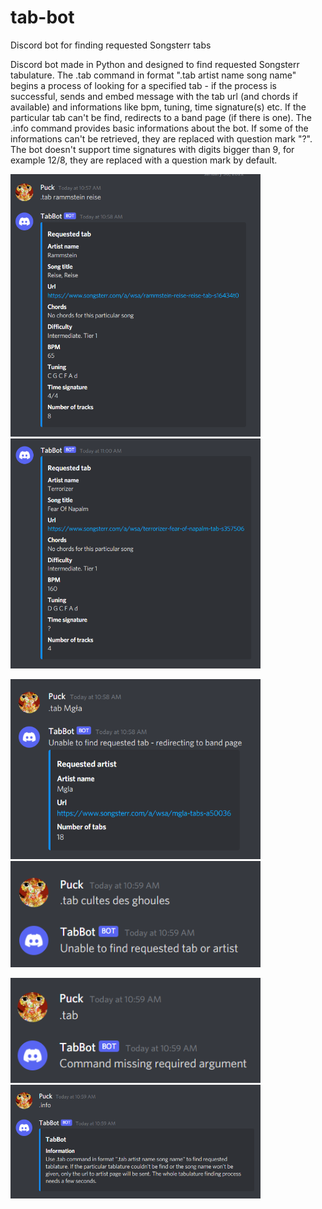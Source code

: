 # tab-bot
Discord bot for finding requested Songsterr tabs

Discord bot made in Python and designed to find requested Songsterr tabulature. The .tab command in format ".tab artist name song name" begins a process of looking for a specified tab - if the process is successful, sends and embed message with the tab url (and chords if available) and informations like bpm, tuning, time signature(s) etc. If the particular tab can't be find, redirects to a band page (if there is one). The .info command provides basic informations about the bot. If some of the informations can't be retrieved, they are replaced with question mark "?". The bot doesn't support time signatures with digits bigger than 9, for example 12/8, they are replaced with a question mark by default. 

<p float="left">
<img src = screenshots/img_1.png width=400 />
<img src = screenshots/img_6.png width=400 />
</p>

<p float="left">
<img src = screenshots/img_2.png width=400 />
<img src = screenshots/img_3.png width=400 />
</p>

<p float="left">
<img src = screenshots/img_4.png width=400 />
<img src = screenshots/img_5.png width=400 />
</p>
